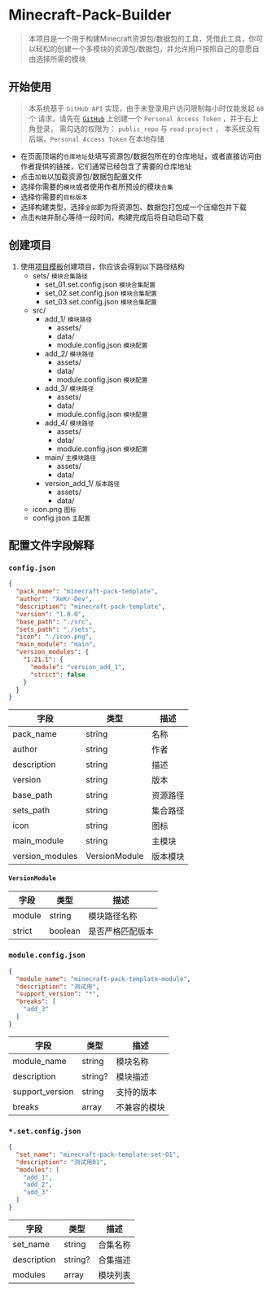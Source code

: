 # Minecraft-Pack-Builder

> 本项目是一个用于构建Minecraft资源包/数据包的工具，凭借此工具，你可以轻松的创建一个多模块的资源包/数据包，并允许用户按照自己的意愿自由选择所需的模块

## 开始使用

> 本系统基于 `GitHub API` 实现，由于未登录用户访问限制每小时仅能发起 `60` 个 请求，请先在
> [`GitHub`](https://github.com/settings/tokens/new)
> 上创建一个 `Personal Access Token` ，并于右上角登录， 需勾选的权限为： `public_repo` 与 `read:project` ，
> 本系统没有后端，`Personal Access Token` 在本地存储

* 在页面顶端的`仓库地址`处填写资源包/数据包所在的仓库地址，或者直接访问由作者提供的链接，它们通常已经包含了需要的仓库地址
* 点击`加载`以加载资源包/数据包配置文件
* 选择你需要的`模块`或者使用作者所预设的模块`合集`
* 选择你需要的`目标版本`
* 选择构建类型，选择`全部`即为将资源包、数据包打包成一个压缩包并下载
* 点击`构建`并耐心等待一段时间，构建完成后将自动启动下载

## 创建项目

1. 使用[项目模板](https://github.com/XeKr-Dev/minecraft-pack-template)创建项目，你应该会得到以下路径结构
    * sets/ `模块合集路径`
        * set_01.set.config.json  `模块合集配置`
        * set_02.set.config.json  `模块合集配置`
        * set_03.set.config.json  `模块合集配置`
    * src/
        * add_1/  `模块路径`
            * assets/
            * data/
            * module.config.json  `模块配置`
        * add_2/  `模块路径`
            * assets/
            * data/
            * module.config.json  `模块配置`
        * add_3/  `模块路径`
            * assets/
            * data/
            * module.config.json  `模块配置`
        * add_4/  `模块路径`
            * assets/
            * data/
            * module.config.json  `模块配置`
        * main/  `主模块路径`
            * assets/
            * data/
        * version_add_1/  `版本路径`
            * assets/
            * data/
    * icon.png  `图标`
    * config.json  `主配置`

## 配置文件字段解释

### `config.json`

```json
{
  "pack_name": "minecraft-pack-template",
  "author": "XeKr-Dev",
  "description": "minecraft-pack-template",
  "version": "1.0.0",
  "base_path": "./src",
  "sets_path": "./sets",
  "icon": "./icon.png",
  "main_module": "main",
  "version_modules": {
    "1.21.1": {
      "module": "version_add_1",
      "strict": false
    }
  }
}
```

| 字段              | 类型            | 描述   |
|-----------------|---------------|------|
| pack_name       | string        | 名称   |
| author          | string        | 作者   |
| description     | string        | 描述   |
| version         | string        | 版本   |
| base_path       | string        | 资源路径 |
| sets_path       | string        | 集合路径 |
| icon            | string        | 图标   |
| main_module     | string        | 主模块  |
| version_modules | VersionModule | 版本模块 |

#### `VersionModule`

| 字段     | 类型      | 描述       |
|--------|---------|----------|
| module | string  | 模块路径名称   |
| strict | boolean | 是否严格匹配版本 |

### `module.config.json`

```json
{
  "module_name": "minecraft-pack-template-module",
  "description": "测试用",
  "support_version": "*",
  "breaks": [
    "add_3"
  ]
}
```

| 字段              | 类型      | 描述     |
|-----------------|---------|--------|
| module_name     | string  | 模块名称   |
| description     | string? | 模块描述   |
| support_version | string  | 支持的版本  |
| breaks          | array   | 不兼容的模块 |

### `*.set.config.json`

```json
{
  "set_name": "minecraft-pack-template-set-01",
  "description": "测试用01",
  "modules": [
    "add_1",
    "add_2",
    "add_3"
  ]
}
```

| 字段          | 类型      | 描述   |
|-------------|---------|------|
| set_name    | string  | 合集名称 |
| description | string? | 合集描述 |
| modules     | array   | 模块列表 |

